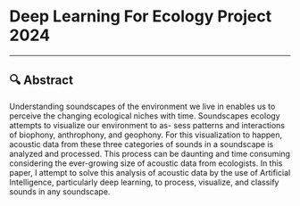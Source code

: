 # Deep Learning For Ecology Project 2024

 --- 

## 🔍 Abstract

Understanding soundscapes of the environment we live in enables us to perceive the changing
ecological niches with time. Soundscapes ecology attempts to visualize our environment to as-
sess patterns and interactions of biophony, anthrophony, and geophony. For this visualization
to happen, acoustic data from these three categories of sounds in a soundscape is analyzed and
processed. This process can be daunting and time consuming considering the ever-growing size of
acoustic data from ecologists. In this paper, I attempt to solve this analysis of acoustic data by
the use of Artificial Intelligence, particularly deep learning, to process, visualize, and classify sounds in any soundscape.